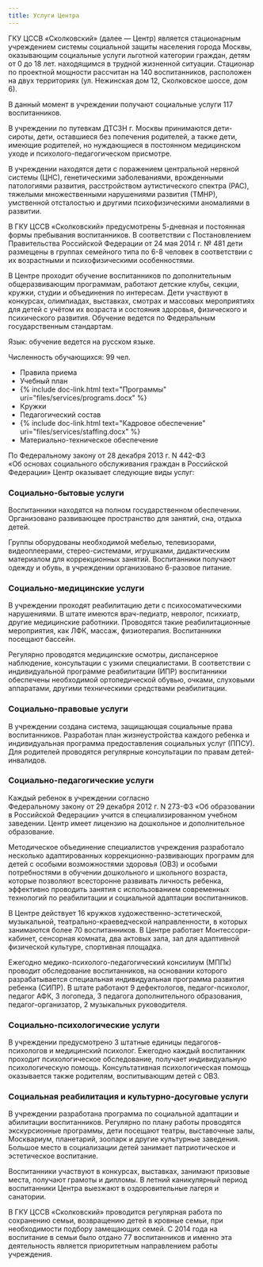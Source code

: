 ```yaml
---
title: Услуги Центра
---
```


ГКУ ЦССВ «Сколковский» (далее — Центр) является стационарным учреждением системы социальной защиты населения города
Москвы, оказывающим социальные услуги льготной категории граждан, детям от 0 до 18 лет. находящимся в трудной жизненной
ситуации. Стационар по проектной мощности рассчитан на 140 воспитанников, расположен на двух территориях (ул. Нежинская
дом 12, Сколковское шоссе, дом 6).

В данный момент в учреждении получают социальные услуги 117 воспитанников.

В учреждении по путевкам ДТСЗН г. Москвы принимаются дети-сироты, дети, оставшиеся без попечения родителей, а также
дети, имеющие родителей, но нуждающиеся в постоянном медицинском уходе и психолого-педагогическом  присмотре. 

В учреждении находятся дети с поражением центральной нервной системы (ЦНС), генетическими заболеваниями, врожденными
патологиями развития, расстройством аутистического спектра (РАС), тяжелыми множественными нарушениями развития (ТМНР),
умственной отсталостью и другими психофизическими аномалиями в развитии.

В ГКУ ЦССВ «Сколковский» предусмотрены 5-дневная и постоянная формы пребывания воспитанников. В соответствии
с Постановлением Правительства Российской Федерации от 24 мая 2014 г. № 481 дети размещены в группах семейного типа
по 6-8 человек в соответствии с их возрастными и психофизическими особенностями.

В Центре проходит обучение воспитанников по дополнительным общеразвивающим программам, работают детские клубы, секции,
кружки, студии и объединения по интересам. Дети участвуют в конкурсах, олимпиадах, выставках, смотрах и массовых
мероприятиях для детей с учётом их возраста и состояния здоровья, физического и психического развития. Обучение ведется
по Федеральным государственным стандартам.

Язык: обучение ведется на русском языке.

Численность обучающихся: 99 чел.

* Правила приема
* Учебный план
* {% include doc-link.html text="Программы" uri="files/services/programs.docx" %}
* Кружки
* Педагогический состав
* {% include doc-link.html text="Кадровое обеспечение" uri="files/services/staffing.docx" %}
* Материально-техническое обеспечение

По Федеральному закону от 28 декабря 2013 г. N 442-ФЗ «Об основах социального обслуживания граждан в Российской
Федерации» Центр оказывает следующие виды услуг:

### Социально-бытовые услуги 

Воспитанники находятся на полном государственном обеспечении. Организовано развивающее пространство для занятий, сна, 
отдыха детей.

Группы оборудованы необходимой мебелью, телевизорами, видеоплеерами, стерео-системами, игрушками, дидактическим 
материалом для коррекционных занятий. Воспитанники получают одежду и обувь, в учреждении организовано 6-разовое питание.

### Социально-медицинские услуги

В учреждении проходят реабилитацию дети с психосоматическими нарушениями. В штате имеются врач-педиатр, невролог,
психиатр, другие медицинские работники. Проводятся такие реабилитационные мероприятия, как ЛФК, массаж, физиотерапия.
Воспитанники посещают бассейн.

Регулярно проводятся медицинские осмотры, диспансерное наблюдение, консультации с узкими специалистами. В соответствии
с индивидуальной программе реабилитации (ИПР) воспитанники обеспечены необходимой ортопедической обувью, очками,
слуховыми аппаратами, другими техническими средствами реабилитации.

### Социально-правовые услуги

В учреждении создана система, защищающая социальные права воспитанников. Разработан план жизнеустройства каждого ребенка
и индивидуальная программа предоставления социальных услуг (ППСУ). Для родителей проводятся регулярные консультации по
правам детей-инвалидов.

### Социально-педагогические услуги

Каждый ребенок в учреждении согласно Федеральному закону от 29 декабря 2012 г. N 273-ФЗ «Об образовании в Российской
Федерации» учится в специализированном учебном заведении. Центр имеет лицензию на дошкольное и дополнительное образование. 

Методическое объединение  специалистов учреждения разработало несколько адаптированных коррекционно-развивающих программ 
для детей с особыми возможностями здоровья (ОВЗ) и особыми потребностями в обучении дошкольного и школьного возраста,
которые позволяют всесторонне развивать личность ребенка, эффективно проводить занятия с использованием современных
технологий по реабилитации и социальной адаптации воспитанников.

В Центре действует 16 кружков художественно-эстетической, музыкальной, театрально-краеведческой направленности,
в которых занимаются более 70 воспитанников. В Центре работает Монтессори-кабинет, сенсорная комната, два актовых зала,
зал для адаптивной физической культуре, спортивная площадка.

Ежегодно медико-психолого-педагогический консилиум (МППк) проводит обследование воспитанников, на основании которого
разрабатывается специальная индивидуальная программа развития ребенка (СИПР). В штате работают 9 дефектологов,
педагог-психолог, педагог АФК, 3 логопеда, 3 педагога дополнительного образования, педагог-организатор, 2 музыкальных
руководителя.

### Социально-психологические услуги
 
В учреждении предусмотрено 3 штатные единицы педагогов- психологов и медицинский психолог. Ежегодно каждый воспитанник
проходит психологическое обследование, получает индивидуальную психологическую помощь. Консультативная психологическая
помощь оказывается также родителям, воспитывающим детей с ОВЗ.

### Социальная реабилитация и культурно-досуговые услуги

В учреждении разработана программа по социальной адаптации и абилитации воспитанников. Регулярно по плану работы
проводятся экскурсионные программы, дети посещают театры, выставочные залы, Москвариум, планетарий, зоопарк и другие
культурные заведения. Большое место в социализации детей занимает патриотическое и эстетическое воспитание.

Воспитанники участвуют в конкурсах, выставках, занимают призовые места, получают грамоты и дипломы. В летний
каникулярный период воспитанники Центра выезжают в оздоровительные лагеря и санатории.

В ГКУ ЦССВ «Сколковский» проводится регулярная работа по сохранению семьи, возвращению детей в кровные семьи,
при необходимости подбору замещающих семей. С 2014 года на воспитание в семьи было отдано 77 воспитанников и именно эта
деятельность является приоритетным направлением работы учреждения.
